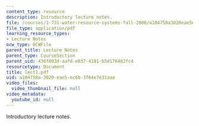 ```yaml
---
content_type: resource
description: Introductory lecture notes.
file: /courses/1-731-water-resource-systems-fall-2006/a104758a3020eae5ec6b3f64e7e31aaa_lect1.pdf
file_type: application/pdf
learning_resource_types:
- Lecture Notes
ocw_type: OCWFile
parent_title: Lecture Notes
parent_type: CourseSection
parent_uid: 436f803d-aafd-e037-4181-b5d176483fc4
resourcetype: Document
title: lect1.pdf
uid: a104758a-3020-eae5-ec6b-3f64e7e31aaa
video_files:
  video_thumbnail_file: null
video_metadata:
  youtube_id: null
---
```

Introductory lecture notes.

